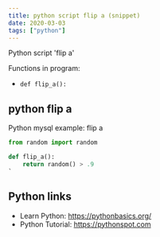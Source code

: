 ```yaml
---
title: python script flip a (snippet)
date: 2020-03-03
tags: ["python"]
---
```

Python script 'flip a'

Functions in program: 
* `def flip_a():`

## python flip a

Python mysql example: flip a

```python
from random import random

def flip_a():
    return random() > .9
`

```

## Python links

- Learn Python: https://pythonbasics.org/
- Python Tutorial: https://pythonspot.com
